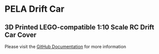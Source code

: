 # PELA Drift Car
## 3D Printed LEGO-compatible 1:10 Scale RC Drift Car Cover

Please visit the [GitHub Documentation](https://github.com/LEGO-compatible-gadgets/PELA-drift-car/tree/master/docs/README.md) for more information
